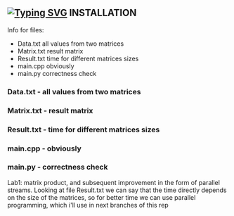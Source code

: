 [![Typing SVG](https://readme-typing-svg.herokuapp.com?color=%2336BCF7&lines=Lab+1)](https://git.io/typing-svg)
INSTALLATION
------------
Info for files:
-  Data.txt              all values from two matrices
- Matrix.txt           result matrix
-  Result.txt           time for different matrices sizes
-  main.cpp             obviously
-  main.py              correctness check

<h3 align="left">Data.txt - all values from two matrices</h3>
<h3 aligh="left">Matrix.txt - result matrix </h3>
<h3 align="left"> Result.txt - time for different matrices sizes </h3>
<h3 align="left"> main.cpp - obviously </h3>
<h3 align="left"> main.py - correctness check </h3>
Lab1: matrix product, and subsequent improvement in the form of parallel streams. Looking at file Result.txt we can say that the time directly depends on the size of the matrices, so for better time we can use parallel programming, which i'll use in next branches of this rep
